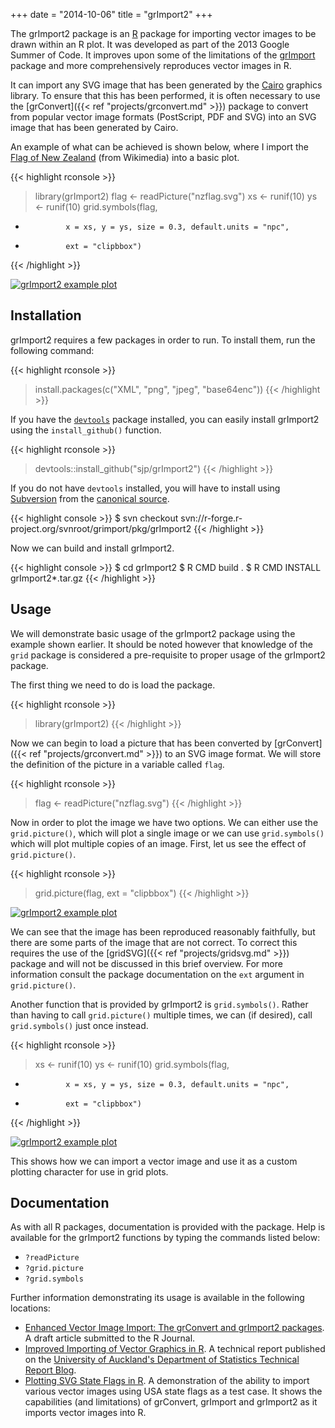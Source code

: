 +++
date = "2014-10-06"
title = "grImport2"
+++

The grImport2 package is an [R](https://www.r-project.org/) package for
importing vector images to be drawn within an R plot. It was developed as part
of the 2013 Google Summer of Code. It improves upon some of the limitations of
the [grImport](https://cran.r-project.org/package=grImport) package and more
comprehensively reproduces vector images in R.

It can import any SVG image that has been generated by the [Cairo](https://cairographics.org/)
graphics library. To ensure that this has been performed, it is often necessary
to use the [grConvert]({{< ref "projects/grconvert.md" >}}) package to convert
from popular vector image formats (PostScript, PDF and SVG) into an SVG image
that has been generated by Cairo.

An example of what can be achieved is shown below, where I import the
[Flag of New Zealand](https://commons.wikimedia.org/wiki/File:Flag_of_New_Zealand.svg) (from Wikimedia) into a basic plot.

{{< highlight rconsole >}}
> library(grImport2)
> flag <- readPicture("nzflag.svg")
> xs <- runif(10)
> ys <- runif(10)
> grid.symbols(flag,
+              x = xs, y = ys, size = 0.3, default.units = "npc",
+              ext = "clipbbox")
{{< /highlight >}}

<a href="flag-export-symbols.svg">
  <img src="flag-export-symbols.svg" alt="grImport2 example plot" class="span-90pc">
</a>

## Installation

grImport2 requires a few packages in order to run. To install them, run the
following command:

{{< highlight rconsole >}}
> install.packages(c("XML", "png", "jpeg", "base64enc"))
{{< /highlight >}}

If you have the [`devtools`](https://github.com/hadley/devtools) package
installed, you can easily install grImport2 using the `install_github()` function.

{{< highlight rconsole >}}
> devtools::install_github("sjp/grImport2")
{{< /highlight >}}

If you do not have `devtools` installed, you will have to install using
[Subversion](https://subversion.apache.org) from the [canonical source](https://r-forge.r-project.org/projects/grimport/).

{{< highlight console >}}
$ svn checkout svn://r-forge.r-project.org/svnroot/grimport/pkg/grImport2
{{< /highlight >}}

Now we can build and install grImport2.

{{< highlight console >}}
$ cd grImport2
$ R CMD build .
$ R CMD INSTALL grImport2*.tar.gz
{{< /highlight >}}

## Usage

We will demonstrate basic usage of the grImport2 package using the example shown
earlier. It should be noted however that knowledge of the `grid` package is
considered a pre-requisite to proper usage of the grImport2 package.

The first thing we need to do is load the package.

{{< highlight rconsole >}}
> library(grImport2)
{{< /highlight >}}

Now we can begin to load a picture that has been converted by [grConvert]({{< ref "projects/grconvert.md" >}})
to an SVG image format. We will store the definition of the picture in a
variable called `flag`.

{{< highlight rconsole >}}
> flag <- readPicture("nzflag.svg")
{{< /highlight >}}

Now in order to plot the image we have two options. We can either use the
`grid.picture()`, which will plot a single image or we can use `grid.symbols()`
which will plot multiple copies of an image. First, let us see the effect of
`grid.picture()`.

{{< highlight rconsole >}}
> grid.picture(flag, ext = "clipbbox")
{{< /highlight >}}

<a href="flag-export-picture.svg">
  <img src="flag-export-picture.svg" alt="grImport2 example plot" class="span-90pc">
</a>

We can see that the image has been reproduced reasonably faithfully, but there
are some parts of the image that are not correct. To correct this requires the
use of the [gridSVG]({{< ref "projects/gridsvg.md" >}}) package and will not be
discussed in this brief overview. For more information consult the package
documentation on the `ext` argument in `grid.picture()`.

Another function that is provided by grImport2 is `grid.symbols()`. Rather than
having to call `grid.picture()` multiple times, we can (if desired), call
`grid.symbols()` just once instead.

{{< highlight rconsole >}}
> xs <- runif(10)
> ys <- runif(10)
> grid.symbols(flag,
+              x = xs, y = ys, size = 0.3, default.units = "npc",
+              ext = "clipbbox")
{{< /highlight >}}

<a href="flag-export-symbols.svg">
  <img src="flag-export-symbols.svg" alt="grImport2 example plot" class="span-90pc">
</a>

This shows how we can import a vector image and use it as a custom plotting
character for use in grid plots.

## Documentation

As with all R packages, documentation is provided with the package. Help is
available for the grImport2 functions by typing the commands listed below:

* `?readPicture`
* `?grid.picture`
* `?grid.symbols`

Further information demonstrating its usage is available in the following locations:

* [Enhanced Vector Image Import: The
grConvert and grImport2 packages](https://www.stat.auckland.ac.nz/~paul/R/grImport2/grImport2.pdf). A draft article submitted to the R Journal.
* [Improved Importing of Vector Graphics in R](grImport2.html). A technical report published on the [University of Auckland's Department of Statistics Technical Report Blog](https://stattech.wordpress.fos.auckland.ac.nz/2013-9-improved-importing-of-vector-graphics-in-r/).
* [Plotting SVG State Flags in R](plotting-svg-state-flags-in-r). A demonstration of the ability to import various vector images using USA state flags as a test case. It shows the capabilities (and limitations) of grConvert, grImport and grImport2 as it imports vector images into R.
